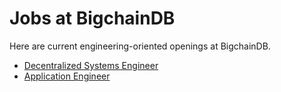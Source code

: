 # Jobs at BigchainDB

Here are current engineering-oriented openings at BigchainDB.

- [Decentralized Systems Engineer](engjob.md)
- [Application Engineer](aejob.md)
